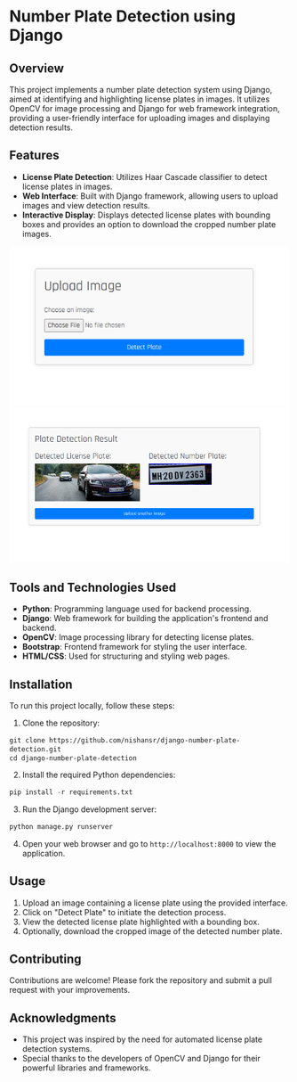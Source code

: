# Number Plate Detection using Django

## Overview

This project implements a number plate detection system using Django, aimed at identifying and highlighting license plates in images. It utilizes OpenCV for image processing and Django for web framework integration, providing a user-friendly interface for uploading images and displaying detection results.

## Features

- **License Plate Detection**: Utilizes Haar Cascade classifier to detect license plates in images.
- **Web Interface**: Built with Django framework, allowing users to upload images and view detection results.
- **Interactive Display**: Displays detected license plates with bounding boxes and provides an option to download the cropped number plate images.


![License Plate Detection Demo](input.png)
![License Plate Detection Result](result.png)

## Tools and Technologies Used

- **Python**: Programming language used for backend processing.
- **Django**: Web framework for building the application's frontend and backend.
- **OpenCV**: Image processing library for detecting license plates.
- **Bootstrap**: Frontend framework for styling the user interface.
- **HTML/CSS**: Used for structuring and styling web pages.

## Installation

To run this project locally, follow these steps:

1. Clone the repository:
```
git clone https://github.com/nishansr/django-number-plate-detection.git
cd django-number-plate-detection
```
2. Install the required Python dependencies:

```python
pip install -r requirements.txt
```
3. Run the Django development server:
``` python
python manage.py runserver
```


4. Open your web browser and go to `http://localhost:8000` to view the application.

## Usage

1. Upload an image containing a license plate using the provided interface.
2. Click on "Detect Plate" to initiate the detection process.
3. View the detected license plate highlighted with a bounding box.
4. Optionally, download the cropped image of the detected number plate.

## Contributing

Contributions are welcome! Please fork the repository and submit a pull request with your improvements.


## Acknowledgments

- This project was inspired by the need for automated license plate detection systems.
- Special thanks to the developers of OpenCV and Django for their powerful libraries and frameworks.
